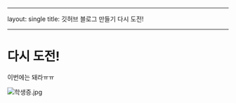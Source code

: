 ----

layout: single
title:  깃허브 블로그 만들기 다시 도전!

----

# 다시 도전!

이번에는 돼라ㅠㅠ



![학생증.jpg](C:\Users\USER\Desktop\학생증.jpg)
